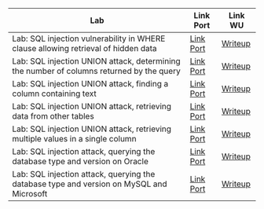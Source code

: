| Lab                                                                                      | Link Port                                                                                                                            | Link WU         |
| ---------------------------------------------------------------------------------------- | ------------------------------------------------------------------------------------------------------------------------------------ | --------------- |
| Lab: SQL injection vulnerability in WHERE clause allowing retrieval of hidden data       | [Link Port](https://portswigger.net/web-security/sql-injection/lab-retrieve-hidden-data)                                             | [Writeup](Lab1) |
| Lab: SQL injection UNION attack, determining the number of columns returned by the query | [Link Port](https://portswigger.net/web-security/sql-injection/union-attacks/lab-determine-number-of-columns)                        | [Writeup](Lab3) |
| Lab: SQL injection UNION attack, finding a column containing text                        | [Link Port](https://portswigger.net/web-security/sql-injection/union-attacks/lab-find-column-containing-text)                        | [Writeup](Lab4) |
| Lab: SQL injection UNION attack, retrieving data from other tables                       | [Link Port](https://portswigger.net/web-security/sql-injection/union-attacks/lab-retrieve-data-from-other-tables)                    | [Writeup](Lab5) |
| Lab: SQL injection UNION attack, retrieving multiple values in a single column           | [Link Port](https://portswigger.net/web-security/sql-injection/union-attacks/lab-retrieve-multiple-values-in-single-column)          | [Writeup](Lab6) |
| Lab: SQL injection attack, querying the database type and version on Oracle              | [Link Port](https://portswigger.net/web-security/sql-injection/examining-the-database/lab-querying-database-version-oracle)          | [Writeup](Lab7) |
| Lab: SQL injection attack, querying the database type and version on MySQL and Microsoft | [Link Port](https://portswigger.net/web-security/sql-injection/examining-the-database/lab-querying-database-version-mysql-microsoft) | [Writeup](Lab8) |
